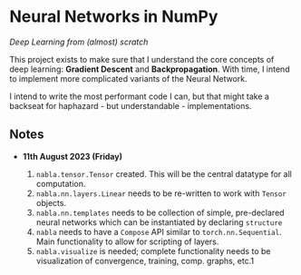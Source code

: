 #   **Neural Networks in NumPy**
_Deep Learning from (almost) scratch_

This project exists to make sure that I understand the core concepts of deep learning: **Gradient Descent** and **Backpropagation**. With time, I intend to implement more complicated variants of the Neural Network. 

I intend to write the most performant code I can, but that might take a backseat for haphazard - but understandable - implementations.


## **Notes**

*   **11th August 2023 (Friday)**
    
    1. `nabla.tensor.Tensor` created. This will be the central datatype for all computation.
    2. `nabla.nn.layers.Linear` needs to be re-written to work with `Tensor` objects. 
    3. `nabla.nn.templates` needs to be collection of simple, pre-declared neural networks which can be instantiated by declaring `structure`
    4. `nabla` needs to have a `Compose` API similar to `torch.nn.Sequential`. Main functionality to allow for scripting of layers.
    5. `nabla.visualize` is needed; complete functionality needs to be visualization of convergence, training, comp. graphs, etc.1 
